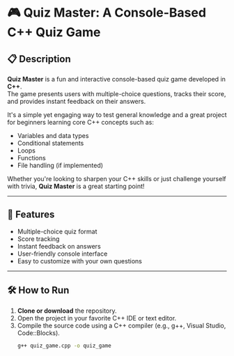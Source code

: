 # 🎮 Quiz Master: A Console-Based C++ Quiz Game

## 📋 Description

**Quiz Master** is a fun and interactive console-based quiz game developed in **C++**.  
The game presents users with multiple-choice questions, tracks their score, and provides instant feedback on their answers.

It's a simple yet engaging way to test general knowledge and a great project for beginners learning core C++ concepts such as:

- Variables and data types
- Conditional statements
- Loops
- Functions
- File handling (if implemented)

Whether you're looking to sharpen your C++ skills or just challenge yourself with trivia, **Quiz Master** is a great starting point!

---

## 🚀 Features

- Multiple-choice quiz format
- Score tracking
- Instant feedback on answers
- User-friendly console interface
- Easy to customize with your own questions

---

## 🛠️ How to Run

1. **Clone or download** the repository.
2. Open the project in your favorite C++ IDE or text editor.
3. Compile the source code using a C++ compiler (e.g., g++, Visual Studio, Code::Blocks).
   ```bash
   g++ quiz_game.cpp -o quiz_game
